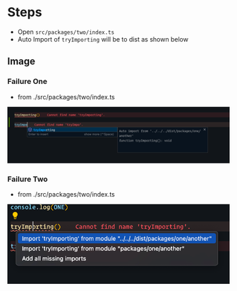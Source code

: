 # Steps

- Open `src/packages/two/index.ts`
- Auto Import of `tryImporting` will be to dist as shown below

## Image

### Failure One

- from ./src/packages/two/index.ts

![example](./docs/image.png)

### Failure Two

- from ./src/packages/two/index.ts

![example](./docs/image2.png)
